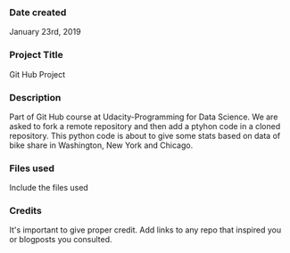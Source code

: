 ### Date created
January 23rd, 2019

### Project Title
Git Hub Project

### Description
Part of Git Hub course at Udacity-Programming for Data Science. 
We are asked to fork a remote repository and then add a ptyhon code in a cloned repository.
This python code is about to give some stats based on data of bike share in Washington, New York and Chicago.

### Files used
Include the files used

### Credits
It's important to give proper credit. Add links to any repo that inspired you or blogposts you consulted.

